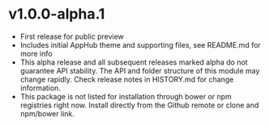 v1.0.0-alpha.1
===================
* First release for public preview
* Includes initial AppHub theme and supporting files, see README.md for more info
* This alpha release and all subsequent releases marked alpha do not guarantee
  API stability. The API and folder structure of this module may change rapidly.
  Check release notes in HISTORY.md for change information.
* This package is not listed for installation through bower or npm registries
  right now. Install directly from the Github remote or clone and npm/bower link.
